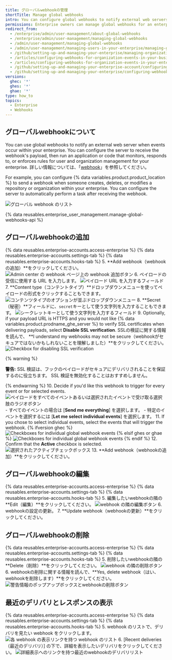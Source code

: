 ```yaml
---
title: グローバルwebhookの管理
shortTitle: Manage global webhooks
intro: You can configure global webhooks to notify external web servers when events occur within your enterprise.
permissions: Enterprise owners can manage global webhooks for an enterprise account.
redirect_from:
  - /enterprise/admin/user-management/about-global-webhooks
  - /enterprise/admin/user-management/managing-global-webhooks
  - /admin/user-management/managing-global-webhooks
  - /admin/user-management/managing-users-in-your-enterprise/managing-global-webhooks
  - /github/setting-up-and-managing-your-enterprise/managing-organizations-in-your-enterprise-account/configuring-webhooks-for-organization-events-in-your-enterprise-account
  - /articles/configuring-webhooks-for-organization-events-in-your-business-account/
  - /articles/configuring-webhooks-for-organization-events-in-your-enterprise-account
  - /github/setting-up-and-managing-your-enterprise-account/configuring-webhooks-for-organization-events-in-your-enterprise-account
  - /github/setting-up-and-managing-your-enterprise/configuring-webhooks-for-organization-events-in-your-enterprise-account
versions:
  ghec: '*'
  ghes: '*'
  ghae: '*'
type: how_to
topics:
  - Enterprise
  - Webhooks
---
```


## グローバルwebhookについて

You can use global webhooks to notify an external web server when events occur within your enterprise. You can configure the server to receive the webhook's payload, then run an application or code that monitors, responds to, or enforces rules for user and organization management for your enterprise. 詳しい情報については、「[webhook](/developers/webhooks-and-events/webhooks)」を参照してください。

For example, you can configure {% data variables.product.product_location %} to send a webhook when someone creates, deletes, or modifies a repository or organization within your enterprise. You can configure the server to automatically perform a task after receiving the webhook.

![グローバル webhook のリスト](/assets/images/enterprise/site-admin-settings/list-of-global-webhooks.png)

{% data reusables.enterprise_user_management.manage-global-webhooks-api %}

## グローバルwebhookの追加

{% data reusables.enterprise-accounts.access-enterprise %}
{% data reusables.enterprise-accounts.settings-tab %}
{% data reusables.enterprise-accounts.hooks-tab %}
5. **Add webhook（webhookの追加）**をクリックしてください。 ![Admin center の webhook ページ上の webhook 追加ボタン](/assets/images/enterprise/site-admin-settings/add-global-webhook-button.png)
6. ペイロードの受信に使用する URL を入力します。 ![ペイロード URL を入力するフィールド](/assets/images/enterprise/site-admin-settings/add-global-webhook-payload-url.png)
7. **Content type（コンテントタイプ）**ドロップダウンメニューを使ってペイロードの形式をクリックすることもできます。 ![コンテンツタイプのオプションが並ぶドロップダウンメニュー](/assets/images/enterprise/site-admin-settings/add-global-webhook-content-type-dropdown.png)
8. **Secret（秘密）**フィールドに、`secret`キーとして使う文字列を入力することもできます。 ![シークレットキーとして使う文字列を入力するフィールド](/assets/images/enterprise/site-admin-settings/add-global-webhook-secret.png)
9. Optionally, if your payload URL is HTTPS and you would not like {% data variables.product.prodname_ghe_server %} to verify SSL certificates when delivering payloads, select **Disable SSL verification**. SSLの検証に関する情報を読んで、 **I understand my webhooks may not be secure（webhookがセキュアではないかもしれないことを理解しました）**をクリックしてください。 ![Checkbox for disabling SSL verification](/assets/images/enterprise/site-admin-settings/add-global-webhook-disable-ssl-button.png)

  {% warning %}

  **警告:** SSL 検証は、フックのペイロードがセキュアにデリバリされることを保証するのに役立ちます。 SSL 検証を無効化することはおすすめしません。

  {% endwarning %}
10. Decide if you'd like this webhook to trigger for every event or for selected events. ![ペイロードをすべてのイベントあるいは選択されたイベントで受け取る選択肢のラジオボタン](/assets/images/enterprise/site-admin-settings/add-global-webhook-select-events.png)
    - すべてのイベントの場合は [**Send me everything**] を選択します。
    - 特定のイベントを選択するには [**Let me select individual events**] を選択します。
11. If you chose to select individual events, select the events that will trigger the webhook.
      {% ifversion ghec %}
      ![Checkboxes for individual global webhook events](/assets/images/enterprise/site-admin-settings/add-global-webhook-select-individual-events.png)
      {% elsif ghes or ghae %}
      ![Checkboxes for individual global webhook events](/assets/images/enterprise/site-admin-settings/add-global-webhook-select-individual-events-ghes-and-ae.png)
      {% endif %}
12. Confirm that the **Active** checkbox is selected. ![選択されたアクティブチェックボックス](/assets/images/help/business-accounts/webhook-active.png)
13. **Add webhook（webhookの追加）**をクリックしてください。

## グローバルwebhookの編集

{% data reusables.enterprise-accounts.access-enterprise %}
{% data reusables.enterprise-accounts.settings-tab %}
{% data reusables.enterprise-accounts.hooks-tab %}
5. 編集したいwebhookの隣の**Edit（編集）**をクリックしてください。 ![webhook の隣の編集ボタン](/assets/images/enterprise/site-admin-settings/edit-global-webhook-button.png)
6. webhookの設定の更新。
7. **Update webhook（webhookの更新）**をクリックしてください。

## グローバルwebhookの削除

{% data reusables.enterprise-accounts.access-enterprise %}
{% data reusables.enterprise-accounts.settings-tab %}
{% data reusables.enterprise-accounts.hooks-tab %}
5. 削除したいwebhookの隣の**Delete（削除）**をクリックしてください。 ![webhook の隣の削除ボタン](/assets/images/enterprise/site-admin-settings/delete-global-webhook-button.png)
6. webhookの削除に関する情報を読んで、**Yes, delete webhook（はい、webhookを削除します）**をクリックしてください。 ![警告情報のポップアップボックスとwebhookの削除ボタン](/assets/images/enterprise/site-admin-settings/confirm-delete-global-webhook.png)

## 最近のデリバリとレスポンスの表示

{% data reusables.enterprise-accounts.access-enterprise %}
{% data reusables.enterprise-accounts.settings-tab %}
{% data reusables.enterprise-accounts.hooks-tab %}
5. webhook のリストで、デリバリを見たい webhook をクリックします。 ![各 webhook の表示リンクを持つ webhook のリスト](/assets/images/enterprise/site-admin-settings/click-global-webhook.png)
6. [Recent deliveries（最近のデリバリ）] の下で、詳細を表示したいデリバリをクリックしてください。 ![詳細表示へのリンクを持つ最近のwebhookのデリバリリスト](/assets/images/enterprise/site-admin-settings/global-webhooks-recent-deliveries.png)
